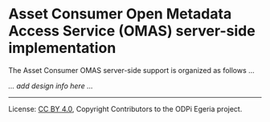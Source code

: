 <!-- SPDX-License-Identifier: CC-BY-4.0 -->
<!-- Copyright Contributors to the ODPi Egeria project. -->


# Asset Consumer Open Metadata Access Service (OMAS) server-side implementation

The Asset Consumer OMAS server-side support is organized as follows ...

_... add design info here ..._


----
License: [CC BY 4.0](https://creativecommons.org/licenses/by/4.0/),
Copyright Contributors to the ODPi Egeria project.